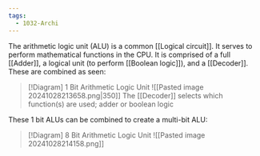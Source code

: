 ```yaml
---
tags:
  - 1032-Archi
---
```

The arithmetic logic unit (ALU) is a common [[Logical circuit]]. It serves to perform mathematical functions in the CPU. It is comprised of a full [[Adder]], a logical unit (to perform [[Boolean logic]]), and a [[Decoder]]. These are combined as seen:

> [!Diagram] 1 Bit Arithmetic Logic Unit
> ![[Pasted image 20241028213658.png|350]]
> The [[Decoder]] selects which function(s) are used; adder or boolean logic

These 1 bit ALUs can be combined to create a multi-bit ALU:

> [!Diagram] 8 Bit Arithmetic Logic Unit
> ![[Pasted image 20241028214158.png]]